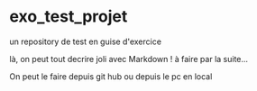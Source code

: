 # exo_test_projet
un repository de test en guise d'exercice

là, on peut tout decrire joli avec Markdown !
à faire par la suite...

On peut le faire depuis git hub ou depuis le pc en local
